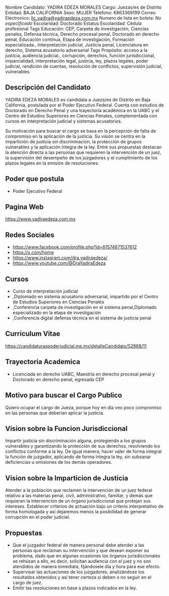 Nombre Candidato: YADIRA EDEZA MORALES
Cargo: Juezas/es de Distrito
Entidad: BAJA CALIFORNIA
Sexo: MUJER
Telefono: 6863369199
Correo Electronico: lic_yadira@yadiraedeza.com.mx
Numero de lista en boleta: *No especificado*
Escolaridad: Doctorado
Estatus Escolaridad: Cédula profesional
Tags Educación: CEP, Carpeta de investigación, Ciencias penales, Defensa técnica, Derecho procesal penal, Doctorado en derecho penal, Educación continua, Etapa de investigación, Formación especializada., Interpretación judicial, Justicia penal, Licenciatura en derecho, Sistema acusatorio adversarial
Tags Propósito: acceso a la justicia, audiencia judicial., corrupción, derechos, función jurisdiccional, imparcialidad, interpretación legal, justicia, ley, plazos legales, poder judicial, rendición de cuentas, resolución de conflictos, supervisión judicial, vulnerables


## Descripción del Candidato 

YADIRA EDEZA MORALES es candidata a Jueza/es de Distrito en Baja California, postulada por el Poder Ejecutivo Federal. Cuenta con estudios de Doctorado en Derecho Penal y una trayectoria académica en la UABC y el Centro de Estudios Superiores en Ciencias Penales, complementada con cursos en interpretación judicial y sistemas acusatorios. 

Su motivación para buscar el cargo se basa en la percepción de falta de compromiso en la aplicación de la justicia. Su visión se centra en la impartición de justicia sin discriminación, la protección de grupos vulnerables y la aplicación íntegra de la ley. Entre sus propuestas destacan la atención directa a las personas que requieren la intervención de un juez, la supervisión del desempeño de los juzgadores y el cumplimiento de los plazos legales en la emisión de resoluciones.


## Poder que postula

- Poder Ejecutivo Federal


## Pagina Web

https://www.yadiraedeza.com.mx


## Redes Sociales

- https://www.facebook.com/profile.php?id=61574671537612
- https://x.com/home
- https://www.instagram.com/dra.yadiraedeza/
- https://www.youtube.com/@DraYadiraEdeza


## Cursos

- Curso de interpretación judicial
- ,Diplomado en sistema acusatorio adversarial, impartido por el Centro de Estudios Superiores en Ciencias Penales
- ,Conferencia  carpeta de investigación en el sistema penal,Diplomado especializado en la etapa de investigación
- ,Conferencia digital  defensa técnica en el sistema de justicia penal


## Curriculum Vitae

https://candidaturaspoderjudicial.ine.mx/detalleCandidato/52868/11


## Trayectoria Academica

- Licenciada en derecho UABC, Maestría en derecho procesal penal y Doctorado en derecho penal, egresada CEP


## Motivo para buscar el Cargo Publico

Quiero ocupar el cargo de Jueza, porque hoy en día veo poco compromiso en las personas que deberían aplicar la justicia.


## Vision sobre la Funcion Jurisdiccional

Impartir justicia sin discriminación alguna, protegiendo a los grupos vulnerables y garantizando la protección de sus derechos, resolviendo los conflictos conforme a la ley. De igual manera, hacer valer de forma integral la función de juzgador, aplicando de forma íntegra la ley, sin subsanar deficiencias u omisiones de los demás operadores.


## Vision sobre la Imparticion de Justicia

Atender a la población que reclamen la intervención de un juez federal relativo a las materias penal, civil, administrativo, familiar, y demás que requieran la intervención de un órgano jurisdiccional que protejan sus intereses. Establecer criterios de actuación bajo un criterio interpretativo de forma homologada y así dejaremos menos la posibilidad de generar corrupción en el poder judicial.


## Propuestas

- Que el juzgador federal de manera personal debe atender a las personas que reclaman su intervención y que desean exponer su problema, dado que en algunas ocasiones los órganos jurisdiccionales se rehúsan a ello, es decir, solicitan audiencia con el juez y no son atendidos de manera inmediata, fijándosele día y hora para ese efecto.
- Supervisar las actuaciones de los juzgadores, analizándose los resultados obtenidos y así tener certeza si deben o no seguir en el cargo de juez.
- Emitir las resoluciones en base a plazos indicados en la ley.

